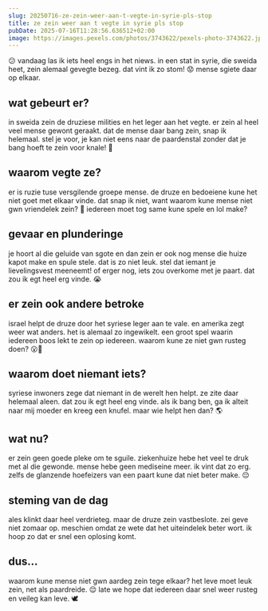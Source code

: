 ```yaml
---
slug: 20250716-ze-zein-weer-aan-t-vegte-in-syrie-pls-stop
title: ze zein weer aan t vegte in syrie pls stop
pubDate: 2025-07-16T11:28:56.636512+02:00
image: https://images.pexels.com/photos/3743622/pexels-photo-3743622.jpeg
---
```

😕 vandaag las ik iets heel engs in het niews. in een stat in syrie, die sweida heet, zein alemaal gevegte bezeg. dat vint ik zo stom! 😟 mense sgiete daar op elkaar.

## wat gebeurt er?
in sweida zein de druziese milities en het leger aan het vegte. er zein al heel veel mense gewont geraakt. dat de mense daar bang zein, snap ik helemaal. stel je voor, je kan niet eens naar de paardenstal zonder dat je bang hoeft te zein voor knale! 🐴

## waarom vegte ze?
er is ruzie tuse versgilende groepe mense. de druze en bedoeiene kune het niet goet met elkaar vinde. dat snap ik niet, want waarom kune mense niet gwn vriendelek zein? 🤔 iedereen moet tog same kune spele en lol make?

## gevaar en plunderinge
je hoort al die geluide van sgote en dan zein er ook nog mense die huize kapot make en spule stele. dat is zo niet leuk. stel dat iemant je lievelingsvest meeneemt! of erger nog, iets zou overkome met je paart. dat zou ik egt heel erg vinde. 😭

## er zein ook andere betroke
israel helpt de druze door het syriese leger aan te vale. en amerika zegt weer wat anders. het is alemaal zo ingewikelt. een groot spel waarin iedereen boos lekt te zein op iedereen. waarom kune ze niet gwn rusteg doen? 😮💨

## waarom doet niemant iets?
syriese inwoners zege dat niemant in de werelt hen helpt. ze zite daar helemaal aleen. dat zou ik egt heel eng vinde. als ik bang ben, ga ik alteit naar mij moeder en kreeg een knufel. maar wie helpt hen dan? 🌎

## wat nu?
er zein geen goede pleke om te sguile. ziekenhuize hebe het veel te druk met al die gewonde. mense hebe geen mediseine meer. ik vint dat zo erg. zelfs de glanzende hoefeizers van een paart kune dat niet beter make. 😔

## steming van de dag
ales klinkt daar heel verdrieteg. maar de druze zein vastbeslote. zei geve niet zomaar op. meschien omdat ze wete dat het uiteindelek beter wort. ik hoop zo dat er snel een oplosing komt. 

## dus...
waarom kune mense niet gwn aardeg zein tege elkaar? het leve moet leuk zein, net als paardreide. 😌 late we hope dat iedereen daar snel weer rusteg en veileg kan leve. 🕊
